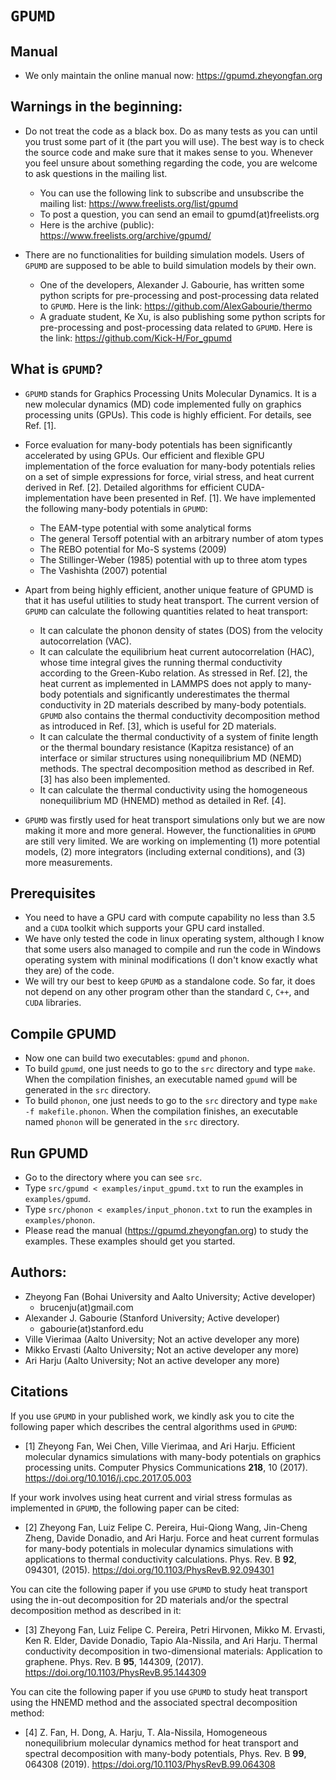 # `GPUMD`

## Manual
* We only maintain the online manual now: https://gpumd.zheyongfan.org

## Warnings in the beginning:

* Do not treat the code as a black box. Do as many tests as you can until you trust some part of it (the part you will use). The best way is to check the source code and make sure that it makes sense to you. Whenever you feel unsure about something regarding the code, you are welcome to ask questions in the mailing list.
  * You can use the following link to subscribe and unsubscribe the mailing list:
https://www.freelists.org/list/gpumd
  * To post a question, you can send an email to gpumd(at)freelists.org
  * Here is the archive (public): https://www.freelists.org/archive/gpumd/

* There are no functionalities for building simulation models. Users of `GPUMD` are supposed to be able to build simulation models by their own. 
  * One of the developers, Alexander J. Gabourie, has written some python scripts for pre-processing and post-processing data related to `GPUMD`. Here is the link: https://github.com/AlexGabourie/thermo
  * A graduate student, Ke Xu, is also publishing some python scripts for pre-processing and post-processing data related to `GPUMD`. Here is the link: https://github.com/Kick-H/For_gpumd

## What is `GPUMD`?

* `GPUMD` stands for Graphics Processing Units Molecular Dynamics. It is a new molecular dynamics (MD) code implemented fully on graphics processing units (GPUs). This code is highly efficient. For details, see Ref. [1].

* Force evaluation for many-body potentials has been significantly accelerated by using GPUs. Our efficient and flexible GPU implementation of the force evaluation for many-body potentials relies on a set of simple expressions for force, virial stress, and heat current derived in Ref. [2]. Detailed algorithms for efficient CUDA-implementation have been presented in Ref. [1]. We have implemented the following many-body potentials in `GPUMD`:
   * The EAM-type potential with some analytical forms
   * The general Tersoff potential with an arbitrary number of atom types
   * The REBO potential for Mo-S systems (2009)
   * The Stillinger-Weber (1985) potential with up to three atom types
   * The Vashishta (2007) potential
   
* Apart from being highly efficient, another unique feature of GPUMD is that it has useful utilities to study heat transport. The current version of `GPUMD` can calculate the following quantities related to heat transport:
   * It can calculate the phonon density of states (DOS) from the velocity autocorrelation (VAC).
   * It can calculate the equilibrium heat current autocorrelation (HAC), whose time integral gives the running thermal conductivity   according to the Green-Kubo relation. As stressed in Ref. [2], the heat current as implemented in LAMMPS does not apply to many-body  potentials and significantly underestimates the thermal conductivity in 2D materials described by many-body potentials. `GPUMD` also contains the thermal conductivity decomposition method as introduced in Ref. [3], which is useful for 2D materials.
   * It can calculate the thermal conductivity of a system of finite length or the thermal boundary resistance (Kapitza resistance) of an interface or similar structures using nonequilibrium MD (NEMD) methods. The spectral decomposition method as described in Ref. [3] has also been implemented.
   * It can calculate the thermal conductivity using the homogeneous nonequilibrium MD (HNEMD) method as detailed in Ref. [4].
     
* `GPUMD` was firstly used for heat transport simulations only but we are now making it more and more general. However, the functionalities in `GPUMD` are still very limited. We are working on implementing (1) more potential models, (2) more integrators (including external conditions), and (3) more measurements.

## Prerequisites

* You need to have a GPU card with compute capability no less than 3.5 and a `CUDA` toolkit which supports your GPU card installed.
* We have only tested the code in linux operating system, although I know that some users also managed to compile and run the code in Windows operating system with mininal modifications (I don't know exactly what they are) of the code. 
* We will try our best to keep `GPUMD` as a standalone code. So far, it does not depend on any other program other than the standard `C`, `C++`, and `CUDA` libraries.

## Compile GPUMD
* Now one can build two executables: `gpumd` and `phonon`.
* To build `gpumd`, one just needs to go to the `src` directory and type `make`. When the compilation finishes, an executable named `gpumd` will be generated in the `src` directory. 
* To build `phonon`, one just needs to go to the `src` directory and type `make -f makefile.phonon`. When the compilation finishes, an executable named `phonon` will be generated in the `src` directory. 

## Run GPUMD
* Go to the directory where you can see `src`.
* Type `src/gpumd < examples/input_gpumd.txt` to run the examples in `examples/gpumd`.
* Type `src/phonon < examples/input_phonon.txt` to run the examples in `examples/phonon`.
* Please read the manual (https://gpumd.zheyongfan.org) to study the examples. These examples should get you started. 
  
## Authors:

* Zheyong Fan (Bohai University and Aalto University; Active developer)
  * brucenju(at)gmail.com
* Alexander J. Gabourie (Stanford University; Active developer)
  * gabourie(at)stanford.edu
* Ville Vierimaa (Aalto University; Not an active developer any more)
* Mikko Ervasti (Aalto University; Not an active developer any more)
* Ari Harju (Aalto University; Not an active developer any more)

## Citations

If you use `GPUMD` in your published work, we kindly ask you to cite the following paper which describes the central algorithms used in `GPUMD`:
* [1] Zheyong Fan, Wei Chen, Ville Vierimaa, and Ari Harju. Efficient molecular dynamics simulations with many-body potentials on graphics processing units. Computer Physics Communications **218**, 10 (2017). https://doi.org/10.1016/j.cpc.2017.05.003

If your work involves using heat current and virial stress formulas as implemented in `GPUMD`, the following paper can be cited:
* [2] Zheyong Fan, Luiz Felipe C. Pereira, Hui-Qiong Wang, Jin-Cheng Zheng, Davide Donadio, and Ari Harju. Force and heat current formulas for many-body potentials in molecular dynamics simulations with applications to thermal conductivity calculations. Phys. Rev. B **92**, 094301, (2015). https://doi.org/10.1103/PhysRevB.92.094301

You can cite the following paper if you use `GPUMD` to study heat transport using the in-out decomposition for 2D materials and/or the spectral decomposition method as described in it:
* [3] Zheyong Fan, Luiz Felipe C. Pereira, Petri Hirvonen, Mikko M. Ervasti, Ken R. Elder, Davide Donadio, Tapio Ala-Nissila, and Ari Harju. Thermal conductivity decomposition in two-dimensional materials: Application to graphene. Phys. Rev. B **95**, 144309, (2017). https://doi.org/10.1103/PhysRevB.95.144309 

You can cite the following paper if you use `GPUMD` to study heat transport using the HNEMD method and the associated spectral decomposition method:
* [4] Z. Fan, H. Dong, A. Harju, T. Ala-Nissila, Homogeneous nonequilibrium molecular dynamics method for heat transport and spectral decomposition with many-body potentials, Phys. Rev. B **99**, 064308 (2019). https://doi.org/10.1103/PhysRevB.99.064308
